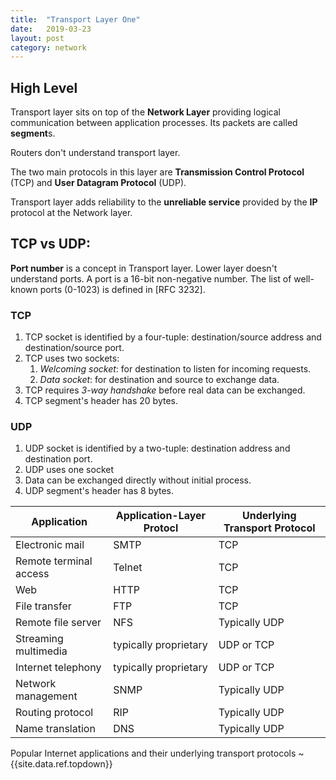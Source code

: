 ```yaml
---
title:  "Transport Layer One"
date:   2019-03-23
layout: post
category: network
---
```


## High Level

Transport layer sits on top of the **Network Layer** providing logical communication between application processes. Its packets are called **segment**s.

Routers don't understand transport layer.

The two main protocols in this layer are **Transmission Control Protocol** (TCP) and **User Datagram Protocol** (UDP).

Transport layer adds reliability to the **unreliable service** provided by the **IP** protocol at the Network layer.

## TCP vs UDP:

**Port number** is a concept in Transport layer. Lower layer doesn't understand ports. A port is a 16-bit non-negative number. The list of well-known ports (0-1023) is defined in [RFC 3232].
    
### TCP

1. TCP socket is identified by a four-tuple: destination/source address and destination/source port.
2. TCP uses two sockets:
   1. *Welcoming socket*: for destination to listen for incoming requests.
   2. *Data socket*: for destination and source to exchange data.
3. TCP requires *3-way handshake* before real data can be exchanged.
4. TCP segment's header has 20 bytes.

### UDP
1. UDP socket is identified by a two-tuple: destination address and destination port.
2. UDP uses one socket
3. Data can be exchanged directly without initial process.
4. UDP segment's header has 8 bytes.

Application | Application-Layer Protocl | Underlying Transport Protocol
----- | ----- | -----
Electronic mail | SMTP | TCP
Remote terminal access | Telnet | TCP
Web | HTTP | TCP
File transfer | FTP | TCP
Remote file server | NFS | Typically UDP
Streaming multimedia | typically proprietary | UDP or TCP
Internet telephony | typically proprietary | UDP or TCP
Network management | SNMP | Typically UDP
Routing protocol | RIP | Typically UDP
Name translation | DNS | Typically UDP

Popular Internet applications and their underlying transport protocols ~ {{site.data.ref.topdown}}